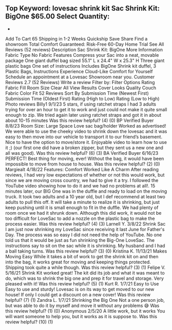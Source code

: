 Top Keyword: lovesac shrink kit
Sac Shrink Kit: BigOne
$65.00
Select Quantity:
-
+
Add To Cart
65
Shipping in 1-2 Weeks
Quickship
Save
Share
Find a showroom
Total Comfort Guaranteed:
Risk-Free 60-Day Home Trial
See All Reviews
(52 reviews)
Description
Sac Shrink Kit: BigOne
More Information
Fabric Type
No Fabric
Features
Compress your Sac into a neat, movable package
One giant duffel bag sized 55.1" L x 24.4" W x 25.3" H
Three giant plastic bags
One set of instructions
Includes
BigOne Shrink kit duffel, 3 Plastic Bags, Instructions
Experience Cloud-Like Comfort for Yourself
Schedule an appointment at a Lovesac Showroom near you.
Customer Reviews
2.7
(52 Reviews)
Write a review
Filter by:
Filter Options
Rating
Fabric
Fill
Room Size
Clear All
View Results
Cover
Looks
Quality
Couch
Fabric
Color
Fit
52 Reviews
Sort By
Submission Time (Newest First)
Submission Time (Oldest First)
Rating (High to Low)
Rating (Low to High)
Photo reviews
Billy1
9/1/23
5 stars, if using ratchet straps
I had 3 adults trying for over an hour to get it to work and just could not make it quite small enough to zip. We tried again later using ratchet straps and got it in about about 10-15 minutes
Was this review helpful?
(4)
(0)
BP
Verified Buyer
8/8/23
Room Size:
Large Space
Love sac bag/holder
Worked as advertised! We were able to use the cheeky video to shrink down the lovesac and it was easy to then move into our vehicle to transport it to our friend’s basement. Nice to have the option to move/store it. Enjoyable video to learn how to use it ;) (our first one did have a broken zipper, but they sent us a new one and all was good).
Was this review helpful?
(6)
(3)
BA
Verified Buyer
6/16/23
PERFECT!
Best thing for moving, ever!  Without the bag, it would have been impossible to move from house to house.
Was this review helpful?
(2)
(0)
Margiealt
4/18/22
Features:
Comfort
Worked Like A Charm
After reading reviews, I had very low expectations of whether or not this would work, but since we are moving cross country, we had to give it a try. I followed the YouTube video showing how to do it and we had no problems at all!. 15 minutes later, our BIG One was in the duffle and ready to load on the moving truck. It took two adults and a 10 year old, but I def recommend at least two adults to pull this off. It will take a minute to realize it is shrinking, but just keep pushing until it is small enough to fit in the duffle. We had plenty of room once we had it shrunk down. Although this did work, it would not be too difficult for LoveSac to add a nozzle on the plastic bag to make the process easier.
Was this review helpful?
(4)
(3)
Larnell Y.
3/8/22
Shrink Sac
I am just now shrinking my LoveSac since receiving it last June for Father's Day. The process was so easy I did not need the help of YouTube. No one told us that it would be just as fun shrinking the Big-One LoveSac. The instructions say to sit on the sac while it is shrinking. My husband and I had a ball taking turns.
Was this review helpful?
(3)
(0)
Kristina K.
11/13/21
Makes Moving Easy
While it takes a bit of work to get the shrink kit on and then into the bag, it works great for moving and keeping things protected. Shipping took quite a while though.
Was this review helpful?
(3)
(1)
Felipe V.
5/16/21
Shrink Kit worked great!
The kit did its job and what it was meant to do, which was to shrink the big one and prep it for travel and storage. Very pleased with it!
Was this review helpful?
(5)
(1)
Kurt R.
1/7/21
Easy to Use
Easy to use and sturdy! Lovesac is on its way to get moved to our new house! If only I could get a discount on a new cover!
Was this review helpful?
(7)
(1)
Zandra L.
1/7/21
Shrinking the Big One
Not a one person job, but was able to do it by myself and move it without any problems :sweat_smile:
Was this review helpful?
(1)
(0)
Anonymous
2/5/20
A little work, but it works
You will want someone to help you, but it works as it is suppose to.
Was this review helpful?
(10)
(1)